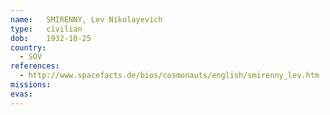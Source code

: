 ```yaml
---
name:	SMIRENNY, Lev Nikolayevich 
type:	civilian
dob:	1932-10-25
country:
  - SOV
references:
  - http://www.spacefacts.de/bios/cosmonauts/english/smirenny_lev.htm
missions:
evas:
---
```

